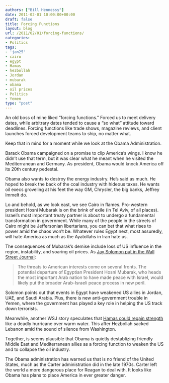 ```yaml
---
authors: ["Bill Hennessy"]
date: 2011-02-01 10:00:00+00:00
draft: false
title: Forcing Functions
layout: blog
url: /2011/02/01/forcing-functions/
categories:
- Politics
tags:
- 'jan25'
- cairo
- egypt
- Hamas
- hezbollah
- Jordan
- mubarak
- obama
- oil prices
- Politics
- Yemen
type: "post"
---
```


An old boss of mine liked “forcing functions.” Forced us to meet delivery dates, while arbitrary dates tended to cause a “so what” attitude toward deadlines. Forcing functions like trade shows, magazine reviews, and client launches forced development teams to ship, no matter what.

 

Keep that in mind for a moment while we look at the Obama Administration.

 

Barack Obama campaigned on a promise to clip America’s wings. I know he didn’t use that term, but it was clear what he meant when he visited the Mediterranean and Germany. As president, Obama would knock America off its 20th century pedestal.

 

Obama also wants to destroy the energy industry. He’s said as much. He hoped to break the back of the coal industry with hideous taxes. He wants oil execs groveling at his feet the way GM, Chrysler, the big banks, Jeffrey Immelt do. 

 

Lo and behold, as we look east, we see Cairo in flames. Pro-western president Hosni Mubarak is on the brink of exile (in Tel Aviv, of all places). Israel’s most important treaty partner is about to undergo a fundamental transformation in government. While many of the people in the streets of Cairo might be Jeffersonian libertarians, you can bet that what rises to power amid the chaos won’t be. Whatever rules Egypt next, most assuredly, will hate America as much as the Ayatollahs in Iran hate us.

 

The consequences of Mubarak’s demise include loss of US influence in the region, instability, and soaring oil prices. As [Jay Solomon put in the Wall Street Journal](https://online.wsj.com/article/SB10001424052748704832704576114541703266826.html):

 

>   
> 
> The threats to American interests come on several fronts. The potential departure of Egyptian President Hosni Mubarak, who heads the most important Arab nation to have made peace with Israel, would likely put the broader Arab-Israeli peace process in new peril.
> 
> 

 

Solomon points out that events in Egypt have weakened US allies in Jordan, UAE, and Saudi Arabia. Plus, there is new anti-government trouble in Yemen, where the government has played a key role in helping the US track down terrorists.

 

Meanwhile, another WSJ story speculates that [Hamas could regain strength](https://online.wsj.com/article/SB10001424052748703439504576116012749401834.html?mod=WSJ_World_MIDDLENews) like a deadly hurricane over warm water. This after Hezbollah sacked Lebanon amid the sound of silence from Washington.

 

Together, is seems plausible that Obama is quietly destablizing friendly Middle East and Mediterranean allies as a forcing function to weaken the US and to collapse the oil industry. 

 

The Obama administration has warned us that is no friend of the United States, much as the Carter administration did in the late 1970s. Carter left the world a more dangerous place for Reagan to deal with. It looks like Obama has plans to place America in ever greater danger. 
